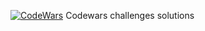 [![CodeWars](https://www.codewars.com/users/vixter/badges/large)](https://www.codewars.com/users/vixter "My Honor Badge")
Codewars challenges solutions <br />

